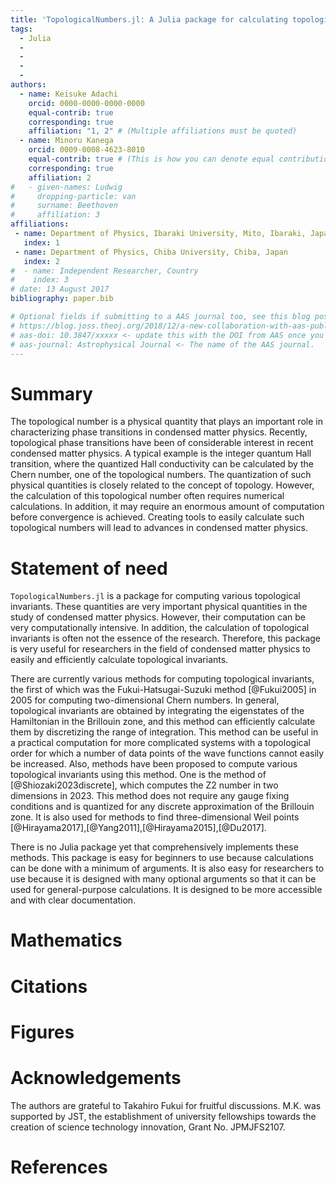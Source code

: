 ```yaml
---
title: 'TopologicalNumbers.jl: A Julia package for calculating topological numbers'
tags:
  - Julia
  - 
  - 
  - 
  - 
authors:
  - name: Keisuke Adachi
    orcid: 0000-0000-0000-0000
    equal-contrib: true
    corresponding: true
    affiliation: "1, 2" # (Multiple affiliations must be quoted)
  - name: Minoru Kanega
    orcid: 0009-0008-4623-8010
    equal-contrib: true # (This is how you can denote equal contributions between multiple authors)
    corresponding: true
    affiliation: 2
#   - given-names: Ludwig
#     dropping-particle: van
#     surname: Beethoven
#     affiliation: 3
affiliations:
 - name: Department of Physics, Ibaraki University, Mito, Ibaraki, Japan
   index: 1
 - name: Department of Physics, Chiba University, Chiba, Japan
   index: 2
#  - name: Independent Researcher, Country
#    index: 3
# date: 13 August 2017
bibliography: paper.bib

# Optional fields if submitting to a AAS journal too, see this blog post:
# https://blog.joss.theoj.org/2018/12/a-new-collaboration-with-aas-publishing
# aas-doi: 10.3847/xxxxx <- update this with the DOI from AAS once you know it.
# aas-journal: Astrophysical Journal <- The name of the AAS journal.
---
```


# Summary
The topological number is a physical quantity that plays an important role in characterizing phase transitions in condensed matter physics. Recently, topological phase transitions have been of considerable
interest in recent condensed matter physics. A typical example is the integer quantum Hall transition, where the quantized Hall conductivity can be calculated by the Chern number, one of the topological numbers. The quantization of such physical quantities is closely related to the concept of topology. However, the calculation of this topological number often requires numerical calculations. In addition, it may require an enormous amount of computation before convergence is achieved. Creating tools to easily calculate such topological numbers will lead to advances in condensed matter physics.


# Statement of need
`TopologicalNumbers.jl` is a package for computing various topological invariants. These quantities are very important physical quantities in the study of condensed matter physics. However, their computation can be very computationally intensive. In addition, the calculation of topological invariants is often not the essence of the research. Therefore, this package is very useful for researchers in the field of condensed matter physics to easily and efficiently calculate topological invariants.

There are currently various methods for computing topological invariants, the first of which was the Fukui-Hatsugai-Suzuki method [@Fukui2005] in 2005 for computing two-dimensional Chern numbers. In general, topological invariants are obtained by integrating the eigenstates of the Hamiltonian in the Brillouin zone, and this method can efficiently calculate them by discretizing the range of integration. This method can be useful in a practical computation for more complicated systems with a topological order for which a number of data points of the wave functions cannot easily be increased. Also, methods have been proposed to compute various topological invariants using this method. One is the method of [@Shiozaki2023discrete], which computes the Z2 number in two dimensions in 2023. This method does not require any gauge fixing conditions and is quantized for any discrete approximation of the Brillouin zone. It is also used for methods to find three-dimensional Weil points [@Hirayama2017],[@Yang2011],[@Hirayama2015],[@Du2017].

There is no Julia package yet that comprehensively implements these methods. This package is easy for beginners to use because calculations can be done with a minimum of arguments. It is also easy for researchers to use because it is designed with many optional arguments so that it can be used for general-purpose calculations. It is designed to be more accessible and with clear documentation.


# Mathematics



# Citations



# Figures



# Acknowledgements
The authors are grateful to Takahiro Fukui for fruitful discussions.
M.K. was supported by JST, the establishment of university fellowships towards the creation of science technology innovation, Grant No. JPMJFS2107.


# References

